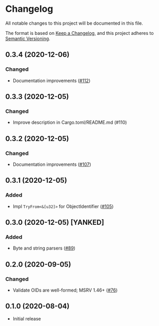 # Changelog
All notable changes to this project will be documented in this file.

The format is based on [Keep a Changelog](https://keepachangelog.com/en/1.0.0/),
and this project adheres to [Semantic Versioning](https://semver.org/spec/v2.0.0.html).

## 0.3.4 (2020-12-06)
### Changed
- Documentation improvements ([#112])

[#112]: https://github.com/RustCrypto/utils/pull/110

## 0.3.3 (2020-12-05)
### Changed
- Improve description in Cargo.toml/README.md (#110)

[#110]: https://github.com/RustCrypto/utils/pull/110

## 0.3.2 (2020-12-05)
### Changed
- Documentation improvements ([#107])

[#107]: https://github.com/RustCrypto/utils/pull/107

## 0.3.1 (2020-12-05)
### Added
- Impl `TryFrom<&[u32]>` for ObjectIdentifier ([#105])

[#105]: https://github.com/RustCrypto/utils/pull/105

## 0.3.0 (2020-12-05) [YANKED]
### Added
- Byte and string parsers ([#89])

[#89]: https://github.com/RustCrypto/utils/pull/89

## 0.2.0 (2020-09-05)
### Changed
- Validate OIDs are well-formed; MSRV 1.46+ ([#76])

[#76]: https://github.com/RustCrypto/utils/pull/76

## 0.1.0 (2020-08-04)
- Initial release
